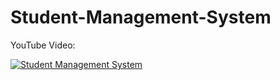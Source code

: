 # Student-Management-System












YouTube Video:


  [![Student Management System](https://i9.ytimg.com/vi_webp/nFaZxqBr0ao/mqdefault.webp?v=614cedf5&sqp=CKjas4oG&rs=AOn4CLCmyWtiw28WmbcAaRWNIpFO1wGibw)](https://www.youtube.com/watch?v=nFaZxqBr0ao&t "Student Management System")
